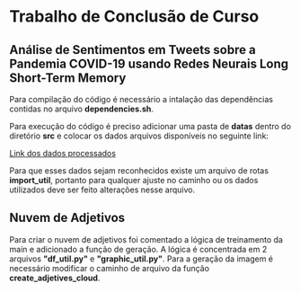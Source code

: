  # Trabalho de Conclusão de Curso
## Análise de Sentimentos em Tweets sobre a Pandemia COVID-19 usando Redes Neurais Long Short-Term Memory

Para compilação do código é necessário a intalação das dependências contidas no arquivo **dependencies.sh**.

Para execução do código é preciso adicionar uma pasta de **datas** dentro do diretório **src** e colocar os dados arquivos disponíveis no seguinte link:

[Link dos dados processados](https://drive.google.com/file/d/1_QvOtZKhgJTwuFZEYpilC6IILkueB0Cd/view?usp=sharing)

Para que esses dados sejam reconhecidos existe um arquivo de rotas **import_util**, portanto para qualquer ajuste no caminho ou os dados utilizados deve ser feito alterações nesse arquivo. 

## Nuvem de Adjetivos
Para criar o nuvem de adjetivos foi comentado a lógica de treinamento da main e adicionado a função de geração. A lógica é concentrada em 2 arquivos **"df_util.py"** e **"graphic_util.py"**.
Para a geração da imagem é necessário modificar o caminho de arquivo da função **create_adjetives_cloud**.
